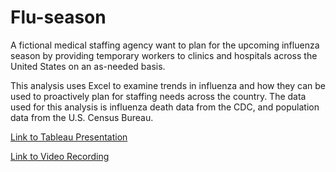# Flu-season

A fictional medical staffing agency want to plan for the upcoming influenza season by providing temporary workers to clinics and hospitals across the United States on an as-needed basis.

This analysis uses Excel to examine trends in influenza and how they can be used to proactively plan for staffing needs across the country.
The data used for this analysis is influenza death data from the CDC, and population data from the U.S. Census Bureau.

[Link to Tableau Presentation](https://public.tableau.com/views/Excercise2_9-Revisednew/Story?:language=en-US&:display_count=n&:origin=viz_share_link)

[Link to Video Recording](https://www.loom.com/share/a0dbabc78ff74600bd8ccd7e3e8d89d4)
